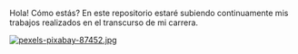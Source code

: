 Hola!
Cómo estás?
En este repositorio estaré subiendo continuamente mis trabajos
realizados en el transcurso de mi carrera.

[![pexels-pixabay-87452.jpg](https://i.postimg.cc/L5StZw3M/pexels-pixabay-87452.jpg)](https://postimg.cc/YGXG5XPX)
